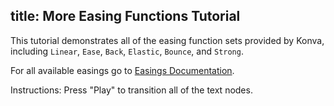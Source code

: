 title: More Easing Functions Tutorial
---

This tutorial demonstrates all of the easing function sets provided by Konva,
including `Linear`, `Ease`, `Back`, `Elastic`, `Bounce`, and `Strong`.

For all available easings go to [Easings Documentation](/api/Konva.Easing.html).

Instructions: Press "Play" to transition all of the text nodes.

<!-- {% iframe /downloads/code/tweens/All_Easings.html 500 700 %} -->

<!-- {% include_code More Easing Functions Demo tweens/All_Easings.html %} -->
